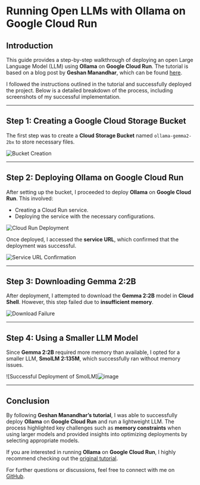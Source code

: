 # Running Open LLMs with Ollama on Google Cloud Run

## Introduction
This guide provides a step-by-step walkthrough of deploying an open Large Language Model (LLM) using **Ollama** on **Google Cloud Run**. The tutorial is based on a blog post by **Geshan Manandhar**, which can be found [here](https://geshan.com.np/blog/2025/01/ollama-google-cloud-run/).

I followed the instructions outlined in the tutorial and successfully deployed the project. Below is a detailed breakdown of the process, including screenshots of my successful implementation.

---

## Step 1: Creating a Google Cloud Storage Bucket
The first step was to create a **Cloud Storage Bucket** named `ollama-gemma2-2bx` to store necessary files.

![Bucket Creation](https://github.com/user-attachments/assets/36484d7b-4651-43ac-8d8a-4feb7cc47fe8)

---

## Step 2: Deploying Ollama on Google Cloud Run
After setting up the bucket, I proceeded to deploy **Ollama** on **Google Cloud Run**. This involved:
- Creating a Cloud Run service.
- Deploying the service with the necessary configurations.

![Cloud Run Deployment](https://github.com/user-attachments/assets/4a427ac4-a00a-4b0c-8889-b440d1b05409)

Once deployed, I accessed the **service URL**, which confirmed that the deployment was successful.

![Service URL Confirmation](https://github.com/user-attachments/assets/5844a0da-6504-42cb-9c87-176ba1df41c3)

---

## Step 3: Downloading Gemma 2:2B
After deployment, I attempted to download the **Gemma 2:2B** model in **Cloud Shell**. However, this step failed due to **insufficient memory**.

![Download Failure](https://github.com/user-attachments/assets/9ed09086-7495-4791-a5f0-cb359163928d)

---

## Step 4: Using a Smaller LLM Model
Since **Gemma 2:2B** required more memory than available, I opted for a smaller LLM, **SmolLM 2:135M**, which successfully ran without memory issues.

![Successful Deployment of SmolLM]![image](https://github.com/user-attachments/assets/1dbd384a-88f3-4797-b849-69fc47a3485c)


---

## Conclusion
By following **Geshan Manandhar’s tutorial**, I was able to successfully deploy **Ollama** on **Google Cloud Run** and run a lightweight LLM. The process highlighted key challenges such as **memory constraints** when using larger models and provided insights into optimizing deployments by selecting appropriate models.

If you are interested in running **Ollama** on **Google Cloud Run**, I highly recommend checking out the [original tutorial](https://geshan.com.np/blog/2025/01/ollama-google-cloud-run/).

For further questions or discussions, feel free to connect with me on [GitHub](https://github.com/rohitmj).


